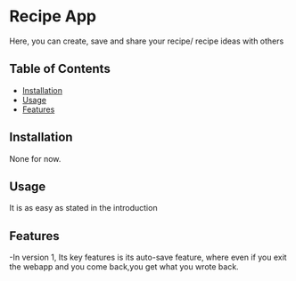 # Recipe App

Here, you can create, save and share your recipe/ recipe ideas with others

## Table of Contents

- [Installation](#installation)
- [Usage](#usage)
- [Features](#features)

## Installation

None for now.

## Usage

It is as easy as stated in the introduction

## Features

-In version 1, Its key features is its auto-save feature, where even if you exit the webapp and you come back,you get what you wrote back.



